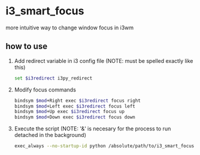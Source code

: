 # i3_smart_focus

more intuitive way to change window focus in i3wm

## how to use

1. Add redirect variable in i3 config file (NOTE: must be spelled exactly like this)
   ```bash
   set $i3redirect i3py_redirect
   ```
2. Modify focus commands
   ```bash
   bindsym $mod+Right exec $i3redirect focus right
   bindsym $mod+Left exec $i3redirect focus left
   bindsym $mod+Up exec $i3redirect focus up
   bindsym $mod+Down exec $i3redirect focus down
   ```
3. Execute the script (NOTE: '&' is necesary for the process to run detached in the background)
   ```bash
   exec_always --no-startup-id python /absolute/path/to/i3_smart_focus.py &
   ```
